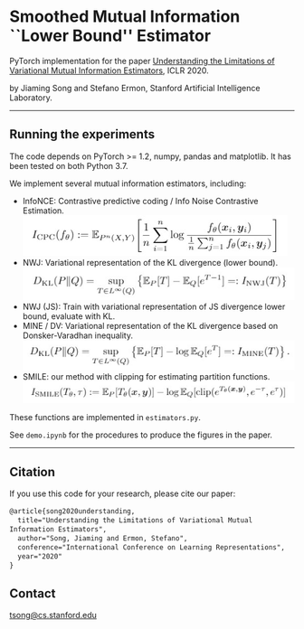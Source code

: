 # Smoothed Mutual Information ``Lower Bound'' Estimator

PyTorch implementation for the paper [Understanding the Limitations of Variational Mutual Information Estimators](https://arxiv.org/abs/1910.06222), ICLR 2020.

by Jiaming Song and Stefano Ermon, Stanford Artificial Intelligence Laboratory.

---

## Running the experiments

The code depends on PyTorch >= 1.2, numpy, pandas and matplotlib. It has been tested on both Python 3.7.

We implement several mutual information estimators, including:
- InfoNCE: Contrastive predictive coding / Info Noise Contrastive Estimation.
![](infonce.jpg)
- NWJ: Variational representation of the KL divergence (lower bound).
![](nwj.jpg)
- NWJ (JS): Train with variational representation of JS divergence lower bound, evaluate with KL.
- MINE / DV: Variational representation of the KL divergence based on Donsker-Varadhan inequality.
![](dv.jpg)
- SMILE: our method with clipping for estimating partition functions.
![](smile.jpg)

These functions are implemented in `estimators.py`.

See `demo.ipynb` for the procedures to produce the figures in the paper. 


---

## Citation

If you use this code for your research, please cite our paper:

```
@article{song2020understanding,
  title="Understanding the Limitations of Variational Mutual Information Estimators",
  author="Song, Jiaming and Ermon, Stefano",
  conference="International Conference on Learning Representations",
  year="2020"
}
```

## Contact

[tsong@cs.stanford.edu](tsong@cs.stanford.edu)